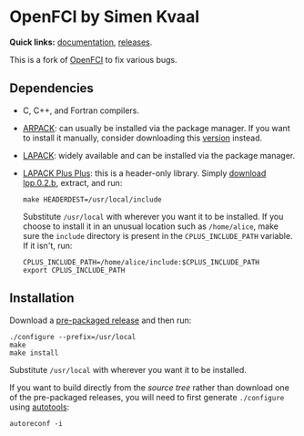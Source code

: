 OpenFCI by Simen Kvaal
======================

**Quick links:** [documentation][docs], [releases][rels].

This is a fork of [OpenFCI][origin] to fix various bugs.

Dependencies
------------

  - C, C++, and Fortran compilers.

  - [ARPACK][arpack]: can usually be installed via the package manager.  If
    you want to install it manually, consider downloading this
    [version][arpackng] instead.

  - [LAPACK][lapack]: widely available and can be installed via the package
    manager.

  - [LAPACK Plus Plus][lpp]: this is a header-only library.  Simply
    [download lpp.0.2.b][lppdl], extract, and run:

        make HEADERDEST=/usr/local/include

    Substitute `/usr/local` with wherever you want it to be installed.  If you
    choose to install it in an unusual location such as `/home/alice`, make
    sure the `include` directory is present in the `CPLUS_INCLUDE_PATH`
    variable.  If it isn't, run:

        CPLUS_INCLUDE_PATH=/home/alice/include:$CPLUS_INCLUDE_PATH
        export CPLUS_INCLUDE_PATH

Installation
------------

Download a [pre-packaged release][rels] and then run:

    ./configure --prefix=/usr/local
    make
    make install

Substitute `/usr/local` with wherever you want it to be installed.

If you want to build directly from the *source tree* rather than download one
of the pre-packaged releases, you will need to first generate `./configure`
using [autotools][autotools]:

    autoreconf -i

[autotools]: https://en.wikipedia.org/wiki/GNU_build_system
[arpack]:    http://www.caam.rice.edu/software/ARPACK
[arpackng]:  https://github.com/opencollab/arpack-ng
[docs]:      http://folk.uio.no/simenkva/openfci/html/index.html
[lapack]:    http://netlib.org/lapack
[lpp]:       http://sourceforge.net/projects/lpp
[lppdl]:     http://sourceforge.net/projects/lpp/files/lpp/lpp-0.2.b/lpp.0.2.b.tgz
[origin]:    http://folk.uio.no/simenkva/openfci.shtml
[rels]:      https://github.com/xrf/simen-openfci/releases
